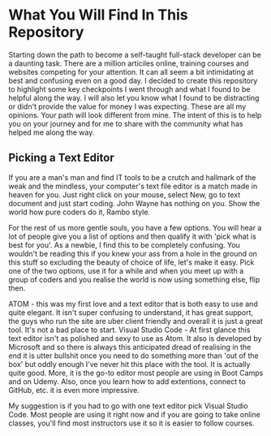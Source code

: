 # What You Will Find In This Repository
Starting down the path to become a self-taught full-stack developer can be a daunting task. There are a million articiles online, training courses and websites competing for your attention.  It can all seem a bit intimidating at best and confusing even on a good day.  I decided to create this repository to highlight some key checkpoints I went through and what I found to be helpful along the way.  I will also let you know what I found to be distracting or didn't provide the value for money I was expecting.  These are all my opinions.  Your path will look different from mine.  The intent of this is to help you on your journey and for me to share with the community what has helped me along the way.

## Picking a Text Editor
If you are a man's man and find IT tools to be a crutch and hallmark of the weak and the mindless, your computer's text file editor is a match made in heaven for you.  Just right click on your mouse, select New, go to text document and just start coding. John Wayne has nothing on you. Show the world how pure coders do it, Rambo style. 

For the rest of us more gentle souls, you have a few options.  You will hear a lot of people give you a list of options and then qualify it with 'pick what is best for you'.  As a newbie, I find this to be completely confusing.  You wouldn't be reading this if you knew your ass from a hole in the ground on this stuff so excluding the beauty of choice of life, let's make it easy.  Pick one of the two options, use it for a while and when you meet up with a group of coders and you realise the world is now using something else, flip then.    

ATOM - this was my first love and a text editor that is both easy to use and quite elegant.  It isn't super confusing to understand, it has great support, the guys who run the site are uber client friendly and overall it is just a great tool. It's not a bad place to start.
Visual Studio Code - At first glance this text editor isn't as polished and sexy to use as Atom.  It also is developed by Microsoft and so there is always this anticipated dread of realising in the end it is utter bullshit once you need to do something more than 'out of the box' but oddly enough I've never hit this place with the tool.  It is actually quite good.  More, it is the go-to  editor most people are using in Boot Camps and on Udemy.  Also, once you learn how to add extentions, connect to GitHub, etc. it is even more impressive.  

My suggestion is if you had to go with one text editor pick Visual Studio Code.  Most people are using it right now and if you are going to take online classes, you'll find most instructors use it so it is easier to follow courses.
